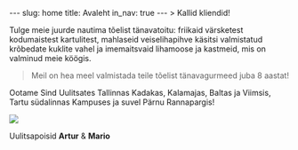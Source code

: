 <head>
  <!-- Google tag (gtag.js) -->
<script async src="https://www.googletagmanager.com/gtag/js?id=G-EBF6K6EEWH"></script>
<script>
  window.dataLayer = window.dataLayer || [];
  function gtag(){dataLayer.push(arguments);}
  gtag('js', new Date());

  gtag('config', 'G-EBF6K6EEWH');
</script>
</head>
---
slug: home
title: Avaleht
in_nav: true
---
> Kallid kliendid!

Tulge meie juurde nautima tõelist tänavatoitu: friikaid värsketest kodumaistest kartulitest, mahlaseid veiselihapihve käsitsi valmistatud krõbedate kuklite vahel ja imemaitsvaid lihamoose ja kastmeid, mis on valminud meie köögis.

> Meil on hea meel valmistada teile tõelist tänavagurmeed juba 8 aastat!

Ootame Sind Uulitsates Tallinnas Kadakas, Kalamajas, Baltas ja Viimsis, Tartu südalinnas Kampuses ja suvel Pärnu Rannapargis!

![](uploads/uulitsapoisid.png)

Uulitsapoisid **Artur** & **Mario**
